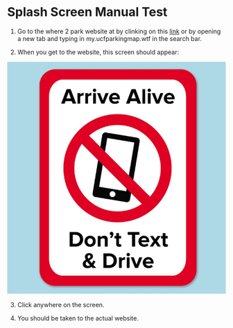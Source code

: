 # Splash Screen Manual Test

1) Go to the where 2 park website at by clinking on this [link](https://s3.amazonaws.com/www.ucfparkingmap.com/Index.html) or by opening a new tab and
typing in my.ucfparkingmap.wtf in the search bar.

2) When you get to the website, this screen should appear:

![Image](https://github.com/kildar2112/4331_UCFMAP/blob/master/artifacts/imgs/misc/SplashScreen.JPG)

3) Click anywhere on the screen.

4) You should be taken to the actual website.
